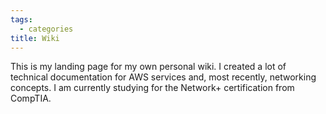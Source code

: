 ```yaml
---
tags:
  - categories
title: Wiki
---
```

This is my landing page for my own personal wiki. I created a lot of technical documentation for AWS services and, most recently, networking concepts. I am currently studying for the Network+ certification from CompTIA. 